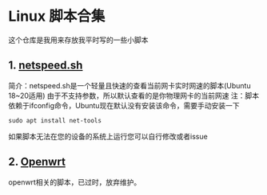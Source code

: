 # Linux 脚本合集
这个仓库是我用来存放我平时写的一些小脚本
## 1. [netspeed.sh](netspeed.sh)
简介：netspeed.sh是一个轻量且快速的查看当前网卡实时网速的脚本(Ubuntu 18~20适用)
由于不支持参数，所以默认查看的是你物理网卡的当前网速
注：脚本依赖于ifconfig命令，Ubuntu现在默认没有安装该命令，需要手动安装一下

```
sudo apt install net-tools
```
如果脚本无法在您的设备的系统上运行您可以自行修改或者issue

## 2. [Openwrt](Openwrt.md)
openwrt相关的脚本，已过时，放弃维护。